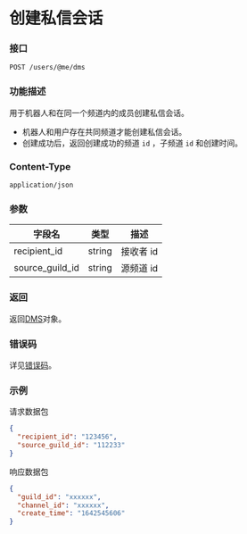 # 创建私信会话

### 接口

`POST /users/@me/dms`

### 功能描述

用于机器人和在同一个频道内的成员创建私信会话。

- 机器人和用户存在共同频道才能创建私信会话。
- 创建成功后，返回创建成功的频道 `id` ，子频道 `id` 和创建时间。

### Content-Type

`application/json`

### 参数

| 字段名          | 类型   | 描述      |
| --------------- | ------ | --------- |
| recipient_id    | string | 接收者 id |
| source_guild_id | string | 源频道 id |

### 返回

返回[DMS](model.md#dms)对象。

### 错误码

详见[错误码](../../../openapi/error/error.md)。

### 示例

请求数据包

```json
{
  "recipient_id": "123456",
  "source_guild_id": "112233"
}
```

响应数据包

```json
{
  "guild_id": "xxxxxx",
  "channel_id": "xxxxxx",
  "create_time": "1642545606"
}
```
